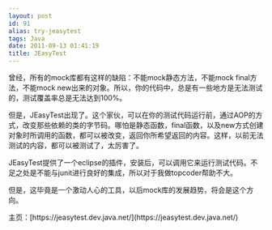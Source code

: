 ```yaml
---
layout: post
id: 91
alias: try-jeasytest
tags: Java
date: 2011-09-13 01:41:19
title: JEasyTest
---
```


曾经，所有的mock库都有这样的缺陷：不能mock静态方法，不能mock final方法，不能mock new出来的对象。所以，你的代码中，总是有一些地方是无法测试的，测试覆盖率总是无法达到100%。
<p>但是，JEasyTest出现了。这个家伙，可以在你的测试代码运行前，通过AOP的方式，改变那些依赖的类的字节码。哪怕是静态函数，final函数，以及new方式创建对象时所调用的函数，都可以被改变，返回你所希望返回的内容。这样，以前无法测试的内容，都可以被测试了，太厉害了。
<p>JEasyTest提供了一个eclipse的插件，安装后，可以调用它来运行测试代码。不足之处是不能与junit进行良好的集成，所以对于我做topcoder帮助不大。
<p>但是，这毕竟是一个激动人心的工具，以后mock库的发展趋势，将会是这个方向。
<p>主页：[https://jeasytest.dev.java.net/](https://jeasytest.dev.java.net/)
